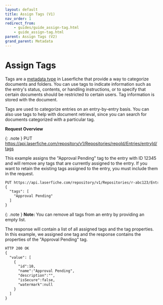 ```yaml
---
layout: default
title: Assign Tags (V1)
nav_order: 1
redirect_from:
    - guides/guide_assign-tag.html
    - guide_assign-tag.html
parent: Assign Tags (V2)
grand_parent: Metadata
---
```

<!--Copyright (c) Laserfiche.
Licensed under the MIT License. See LICENSE in the project root for license information.-->
   
# Assign Tags

Tags are a [metadata type](https://doc.laserfiche.com/laserfiche.documentation/en-us/Default.htm#Tags.htm) in Laserfiche that provide a way to categorize documents and folders. You can use tags to indicate information such as the entry's status, contents, or handling instructions, or to specify that certain documents should be restricted to certain users. Tag information is stored with the document.

Tags are used to categorize entries on an entry-by-entry basis. You can also use tags to help with document retrieval, since you can search for documents categorized with a particular tag.

**Request Overview**

{: .note }
PUT https://api.laserfiche.com/repository/v1/Repositories/repoId/Entries/entryId/tags


This example assigns the "Approval Pending" tag to the entry with ID 12345 and will remove any tags that are currently assigned to the entry. If you want to retain the existing tags assigned to the entry, you must include them in the request.

```xml
PUT https://api.laserfiche.com/repository/v1/Repositories/r-abc123/Entries/12345/tags
{
  "tags": [
    "Approval Pending"
  ]
}
```
{: .note }
**Note:** You can remove all tags from an entry by providing an empty list.

The response will contain a list of all assigned tags and the tag properties. In this example, we assigned one tag and the response contains the properties of the "Approval Pending" tag.

```xml
HTTP 200 OK
{
  "value": [
    {
      "id":10,
      "name":"Approval Pending",
      "description":"",
      "isSecure":false,
      "watermark":null
    }
  ]
}
```